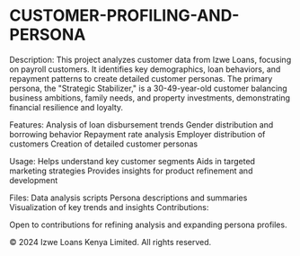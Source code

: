 # CUSTOMER-PROFILING-AND-PERSONA

Description:
This project analyzes customer data from Izwe Loans, focusing on payroll customers. It identifies key demographics, loan behaviors, and repayment patterns to create detailed customer personas. The primary persona, the "Strategic Stabilizer," is a 30-49-year-old customer balancing business ambitions, family needs, and property investments, demonstrating financial resilience and loyalty.

Features:
Analysis of loan disbursement trends
Gender distribution and borrowing behavior
Repayment rate analysis
Employer distribution of customers
Creation of detailed customer personas

Usage:
Helps understand key customer segments
Aids in targeted marketing strategies
Provides insights for product refinement and development

Files:
Data analysis scripts
Persona descriptions and summaries
Visualization of key trends and insights
Contributions:

Open to contributions for refining analysis and expanding persona profiles.

© 2024 Izwe Loans Kenya Limited. All rights reserved.
